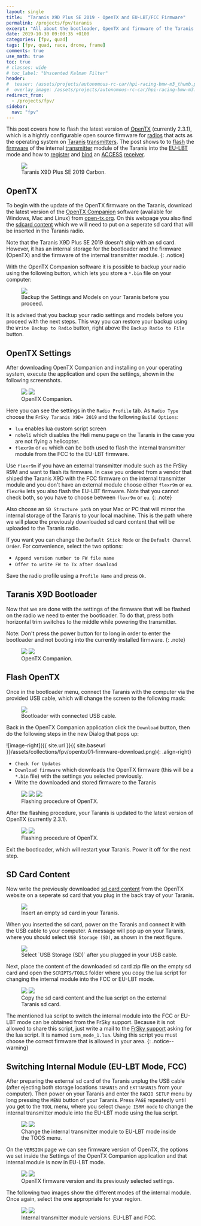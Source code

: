 ```yaml
---
layout: single
title:  "Taranis X9D Plus SE 2019 - OpenTX and EU-LBT/FCC Firmware"
permalink: /projects/fpv/taranis
excerpt: "All about the bootloader, OpenTX and firmware of the Taranis X9D Plus SE 2019."
date: 2019-10-30 09:00:35 +0100
categories: [fpv, quad]
tags: [fpv, quad, race, drone, frame]
comments: true
use_math: true
toc: true
# classes: wide
# toc_label: "Unscented Kalman Filter"
header:
#  teaser: /assets/projects/autonomous-rc-car/hpi-racing-bmw-m3_thumb.png
#  overlay_image: /assets/projects/autonomous-rc-car/hpi-racing-bmw-m3.png
redirect_from:
  - /projects/fpv/
sidebar:
  nav: "fpv"
---
```


This post covers how to flash the latest version of [OpenTX](/projects/fpv/glossar/#opentx) (currently 2.3.1), which
is a hightly configurable open source firmware for [radios](/projects/fpv/glossar/#radio) that acts as the operating
system on [Taranis](/projects/fpv/glossar/#taranis) [transmitters](/projects/fpv/glossar/#transmitter).
The post shows to to [flash](/projects/fpv/glossar/#flash) the [firmware](/projects/fpv/glossar/#firmware) of the internal [transmitter](/projects/fpv/glossar/#transmitter) module of the Taranis into
the [EU-LBT](/projects/fpv/glossar/#eu-lbt) mode and how to [register](/projects/fpv/glossar/#register) and [bind](/projects/fpv/glossar/#bind) an [ACCESS](/projects/fpv/glossar/#access) [receiver](/projects/fpv/glossar/#receiver).



<figure>
    <a href="/assets/collections/fpv/taranis/taranis.jpg"><img src="/assets/collections/fpv/taranis/taranis.jpg"></a>
    <figcaption>Taranis X9D Plus SE 2019 Carbon.</figcaption>
</figure>

## OpenTX

To begin with the update of the OpenTX firmware on the Taranis, download the latest version of the 
[OpenTX Companion](/projects/fpv/glossar/#opentx-companion) software (available for Windows, Mac and Linux) from [open-tx.org](https://www.open-tx.org/2019/10/05/opentx-2.3.1). On this webpage you also find the [sdcard content](https://downloads.open-tx.org/2.3/release/sdcard/) which we will need to put on a seperate sd card that will be inserted in
the Taranis radio.

Note that the Taranis X9D Plus SE 2019 doesn't ship with an sd card. However, it has an internal storage for the bootloader
and the firmware (OpenTX) and the firmware of the internal transmitter module.
{: .notice}

With the OpenTX Companion software it is possible to backup your radio using the following button, which lets you store
a `*.bin` file on your computer:

<figure>
    <a href="/assets/collections/fpv/opentx/radio-backup.jpg"><img src="/assets/collections/fpv/opentx/radio-backup.png"></a>
    <figcaption>Backup the Settings and Models on your Taranis before you proceed.</figcaption>
</figure>

It is advised that you backup your radio settings and models before you proceed with the next steps.
This way you can restore your backup using the `Write Backup to Radio` button, right above the `Backup Radio to File` button. 

## OpenTX Settings

After downloading OpenTX Companion and installing on your operating system, execute the application and open the settings,
shown in the following screenshots. 

<figure class="half">
    <a href="/assets/collections/fpv/opentx/opentx-companion-open-settings.png"><img src="/assets/collections/fpv/opentx/opentx-companion-open-settings.png"></a>
    <a href="/assets/collections/fpv/opentx/opentx-companion-settings.png"><img src="/assets/collections/fpv/opentx/opentx-companion-settings.png"></a>
    <figcaption>OpenTX Companion.</figcaption>
</figure>

Here you can see the settings in the `Radio Profile` tab. 
As `Radio Type` choose the `FrSky Taranis X9D+ 2019` and the following `Build Options`:

- `lua` enables lua custom script screen
- `noheli` which disables the Heli menu page on the Taranis in the case you are not flying a helicopter.
- `flexr9m` or `eu` which can be both used to flash the internal transmitter module from the FCC to the EU-LBT firmware.

Use `flexr9m` if you have an external transmitter module such as the FrSky R9M and want to flash its firmware.
In case you ordered from a vendor that shiped the Taranis X9D with the FCC firmware on the internal transmitter module and you don't have an external module choose either `flexr9m` or `eu`. `flexr9m` lets you also flash the EU-LBT firmware. 
Note that you cannot check both, so you have to choose between `flexr9m` or `eu`.
{: .note}



Also choose an `SD Structure path` on your Mac or PC that will mirror the internal storage of the Taranis to your local machine. 
This is the path where we will place the previously downloaded sd card content that will be uploaded to the Taranis radio.

If you want you can change the `Default Stick Mode` or the `Default Channel Order`. For convenience, select the two options:

- `Append version number to FW file name`
- `Offer to write FW to Tx after download`

Save the radio profile using a `Profile Name` and press `Ok`.

## Taranis X9D Bootloader

Now that we are done with the settings of the firmware that will be flashed on the radio we need to enter the bootloader.
To do that, press both horizontal trim switches to the middle while powering the transmitter. 

Note: Don't press the power button for to long in order to enter the bootloader and not booting into the currently installed firmware.
{: .note}

<figure class="half">
    <a href="/assets/collections/fpv/taranis/enter-bootloader.jpg"><img src="/assets/collections/fpv/taranis/enter-bootloader.jpg"></a>
    <a href="/assets/collections/fpv/taranis/bootloader.jpg"><img src="/assets/collections/fpv/taranis/bootloader.jpg"></a>
    <figcaption>OpenTX Companion.</figcaption>
</figure>

## Flash OpenTX

Once in the bootloader menu, connect the Taranis with the computer via the provided USB cable, which will change the 
screen to the following mask:

<figure>
    <a href="/assets/collections/fpv/taranis/bootloader-usb.jpg"><img src="/assets/collections/fpv/taranis/bootloader-usb.jpg"></a>
    <figcaption>Bootloader with connected USB cable.</figcaption>
</figure>

Back in the OpenTX Companion application click the `Download` button, then do the following steps in the new Dialog that pops up:

![image-right]({{ site.url }}{{ site.baseurl }}/assets/collections/fpv/opentx/01-firmware-download.png){: .align-right}

- `Check for Updates`
- `Download firmware` which downloads the OpenTX firmware (this will be a `*.bin` file) with the settings you selected previously.
- Write the downloaded and stored firmware to the Taranis

<figure class="third">
    <a href="/assets/collections/fpv/opentx/02-firmware-download.png"><img src="/assets/collections/fpv/opentx/02-firmware-download.png"></a>
    <a href="/assets/collections/fpv/opentx/03-write-firmware.png"><img src="/assets/collections/fpv/opentx/03-write-firmware.png"></a>
    <a href="/assets/collections/fpv/opentx/04-final-write-settings.png"><img src="/assets/collections/fpv/opentx/04-final-write-settings.png"></a>
    <figcaption>Flashing procedure of OpenTX.</figcaption>
</figure>

After the flashing procedure, your Taranis is updated to the latest version of OpenTX (currently 2.3.1).

<figure class="half">
    <a href="/assets/collections/fpv/opentx/05-flashing-done.png"><img src="/assets/collections/fpv/opentx/05-flashing-done.png"></a>
  <a href="/assets/collections/fpv/taranis/updated-firmware.jpg"><img src="/assets/collections/fpv/taranis/updated-firmware.jpg"></a>
    <figcaption>Flashing procedure of OpenTX.</figcaption>
</figure>

Exit the bootloader, which will restart your Taranis. Power it off for the next step.

## SD Card Content

Now write the previously downloaded [sd card content](https://downloads.open-tx.org/2.3/release/sdcard/) from the OpenTX website on a seperate sd card that you plug in the back tray of your Taranis. 

<figure>
    <a href="/assets/collections/fpv/taranis/sdcard.jpg"><img src="/assets/collections/fpv/taranis/sdcard.jpg"></a>
    <figcaption>Insert an empty sd card in your Taranis.</figcaption>
</figure>

When you inserted the sd card, power on the Taranis and connect it with the USB cable to your computer. 
A message will pop up on your Taranis, where you should select `USB Storage (SD)`, as shown in the next figure. 

<figure>
    <a href="/assets/collections/fpv/taranis/usb-storage.jpg"><img src="/assets/collections/fpv/taranis/usb-storage.jpg"></a>
    <figcaption>Select `USB Storage (SD)` after you plugged in your USB cable.</figcaption>
</figure>

Next, place the content of the downloaded sd card zip file on the empty sd card and open the `SCRIPTS/TOOLS` folder 
where you copy the lua script for changing the internal module into the FCC or EU-LBT mode.

<figure class="half">
    <a href="/assets/collections/fpv/taranis/copy-sd-content.png"><img src="/assets/collections/fpv/taranis/copy-sd-content.png"></a>
    <a href="/assets/collections/fpv/taranis/copy-lua-script.png"><img src="/assets/collections/fpv/taranis/copy-lua-script.png"></a>
    <figcaption>Copy the sd card content and the lua script on the external Taranis sd card.</figcaption>
</figure>

The mentioned lua script to switch the internal module into the FCC or EU-LBT mode can be obtained from the FrSky support.
Because it is not allowed to share this script, just write a mail to the [FrSky support](mailto:frsky@frsky-rc.com) asking for the lua script. It is named `isrm_mode_1.lua`. Using this script you must choose the correct firmware that is allowed in your area.
{: .notice--warning}

## Switching Internal Module (EU-LBT Mode, FCC)

After preparing the external sd card of the Taranis unplug the USB cable (after ejecting both storage locations `TARANIS` and `EXTTARANIS` from your computer). Then power on your Taranis and enter the `RADIO SETUP` menu by long pressing the 
`MENU` button of your Taranis. Press `PAGE` repeatedly until you get to the `TOOL` menu, where you select `Change ISRM mode`
to change the internal transmitter module into the EU-LBT mode using the lua script.


<figure class="half">
    <a href="/assets/collections/fpv/taranis/change-isrm-mode.jpg"><img src="/assets/collections/fpv/taranis/change-isrm-mode.jpg"></a>
    <a href="/assets/collections/fpv/taranis/eu-lbt-mode.jpg"><img src="/assets/collections/fpv/taranis/eu-lbt-mode.jpg"></a>
    <figcaption>Change the internal transmitter module to EU-LBT mode inside the TOOS menu.</figcaption>
</figure>

On the `VERSION` page we can see firmware version of OpenTX, the options we set inside the Settings of the OpenTX Companion application and that internal module is now in EU-LBT mode.

<figure class="half">
    <a href="/assets/collections/fpv/taranis/version.jpg"><img src="/assets/collections/fpv/taranis/version.jpg"></a>
    <a href="/assets/collections/fpv/taranis/firmware-settings.jpg"><img src="/assets/collections/fpv/taranis/firmware-settings.jpg"></a>
    <figcaption>OpenTX firmware version and its previously selected settings.</figcaption>
</figure>

The following two images show the different modes of the internal module. Once again, select the one appropriate for your region.


<figure class="half">
    <a href="/assets/collections/fpv/taranis/module-version-eu-lbt.jpg"><img src="/assets/collections/fpv/taranis/module-version-eu-lbt.jpg"></a>
    <a href="/assets/collections/fpv/taranis/module-version-fcc.jpg"><img src="/assets/collections/fpv/taranis/module-version-fcc.jpg"></a>
    <figcaption>Internal transmitter module versions. EU-LBT and FCC.</figcaption>
</figure>







